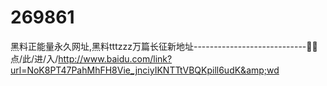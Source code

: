 # 269861
黑料正能量永久网址,黑料tttzzz万篇长征新地址----------------------------🌄🌄点/此/进/入/http://www.baidu.com/link?url=NoK8PT47PahMhFH8Vie_jnciyIKNTTtVBQKpill6udK&amp;wd
